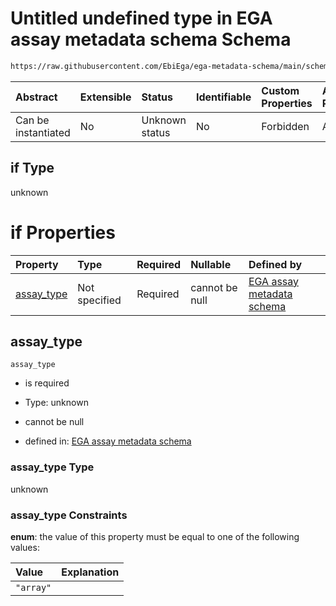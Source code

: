 # Untitled undefined type in EGA assay metadata schema Schema

```txt
https://raw.githubusercontent.com/EbiEga/ega-metadata-schema/main/schemas/EGA.assay.json#/properties/assay_type_specifications/allOf/0/if
```



| Abstract            | Extensible | Status         | Identifiable | Custom Properties | Additional Properties | Access Restrictions | Defined In                                                                 |
| :------------------ | :--------- | :------------- | :----------- | :---------------- | :-------------------- | :------------------ | :------------------------------------------------------------------------- |
| Can be instantiated | No         | Unknown status | No           | Forbidden         | Allowed               | none                | [EGA.assay.json\*](../../../schemas/EGA.assay.json "open original schema") |

## if Type

unknown

# if Properties

| Property                   | Type          | Required | Nullable       | Defined by                                                                                                                                                                                                                                                                                                                                     |
| :------------------------- | :------------ | :------- | :------------- | :--------------------------------------------------------------------------------------------------------------------------------------------------------------------------------------------------------------------------------------------------------------------------------------------------------------------------------------------- |
| [assay\_type](#assay_type) | Not specified | Required | cannot be null | [EGA assay metadata schema](ega-11-properties-assay-type-specifications-allof-if-the-assay-is-of-type-array-its-specifications-will-be-expected-if-properties-assay_type.md "https://raw.githubusercontent.com/EbiEga/ega-metadata-schema/main/schemas/EGA.assay.json#/properties/assay_type_specifications/allOf/0/if/properties/assay_type") |

## assay\_type



`assay_type`

*   is required

*   Type: unknown

*   cannot be null

*   defined in: [EGA assay metadata schema](ega-11-properties-assay-type-specifications-allof-if-the-assay-is-of-type-array-its-specifications-will-be-expected-if-properties-assay_type.md "https://raw.githubusercontent.com/EbiEga/ega-metadata-schema/main/schemas/EGA.assay.json#/properties/assay_type_specifications/allOf/0/if/properties/assay_type")

### assay\_type Type

unknown

### assay\_type Constraints

**enum**: the value of this property must be equal to one of the following values:

| Value     | Explanation |
| :-------- | :---------- |
| `"array"` |             |
